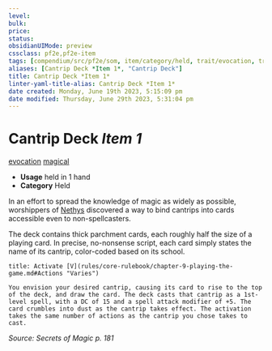 ```yaml
---
level:
bulk:
price:
status:
obsidianUIMode: preview
cssclass: pf2e,pf2e-item
tags: [compendium/src/pf2e/som, item/category/held, trait/evocation, trait/magical]
aliases: [Cantrip Deck *Item 1*, "Cantrip Deck"]
title: Cantrip Deck *Item 1*
linter-yaml-title-alias: Cantrip Deck *Item 1*
date created: Monday, June 19th 2023, 5:15:09 pm
date modified: Thursday, June 29th 2023, 5:31:04 pm
---
```


# Cantrip Deck *Item 1*

[evocation](rules/traits/evocation.md) [magical](rules/traits/magical.md)  

- **Usage** held in 1 hand
- **Category** Held

In an effort to spread the knowledge of magic as widely as possible, worshippers of [Nethys](compendium/setting/deities/nethys.md) discovered a way to bind cantrips into cards accessible even to non-spellcasters.

The deck contains thick parchment cards, each roughly half the size of a playing card. In precise, no-nonsense script, each card simply states the name of its cantrip, color-coded based on its school.

```ad-embed-ability
title: Activate [V](rules/core-rulebook/chapter-9-playing-the-game.md#Actions "Varies")

You envision your desired cantrip, causing its card to rise to the top of the deck, and draw the card. The deck casts that cantrip as a 1st-level spell, with a DC of 15 and a spell attack modifier of +5. The card crumbles into dust as the cantrip takes effect. The activation takes the same number of actions as the cantrip you chose takes to cast.
```

*Source: Secrets of Magic p. 181*
